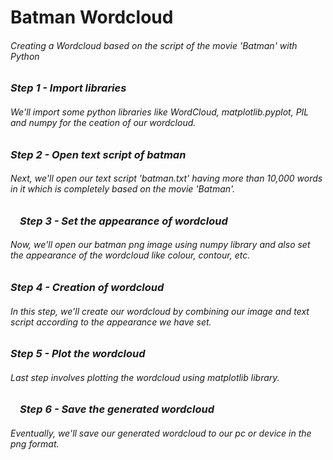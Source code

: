 # Batman Wordcloud
###### Creating a Wordcloud based on the script of the movie 'Batman' with Python

### _Step 1 - Import libraries_
###### We'll import some python libraries like WordCloud, matplotlib.pyplot, PIL and numpy for the ceation of our wordcloud.

### _Step 2 - Open text script of batman_
###### Next, we'll open our text script 'batman.txt' having more than 10,000 words in it which is completely based on the movie 'Batman'.
<img src="http://github.com/RawatMeghna/Batman_Wordcloud/batman.png" align="left" height="10" width="15"/>

### _Step 3 - Set the appearance of wordcloud_
###### Now, we'll open our batman png image using numpy library and also set the appearance of the wordcloud like colour, contour, etc.

### _Step 4 - Creation of wordcloud_
###### In this step, we'll create our wordcloud by combining our image and text script according to the appearance we have set.

### _Step 5 - Plot the wordcloud_
###### Last step involves plotting the wordcloud using matplotlib library.
<img src="http://github.com/RawatMeghna/Batman_Wordcloud/batman_color_wordcloud.png" align="left" height="10" width="15"/>

### _Step 6 - Save the generated wordcloud_
###### Eventually, we'll save our generated wordcloud to our pc or device in the png format.
<p align='left"><img src="batman_bnw_wordcloud.png" align="left" height="40" width="40"/>
<img src="batman_joker_wordcloud.png" align="left" height="48" width="48"/>
<img src="batman_silhouette_wordcloud.png" align="left" height="48" width="48"/>

